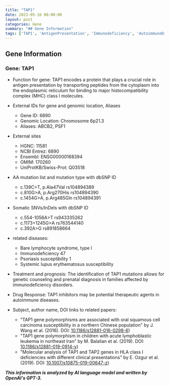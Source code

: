 ```yaml
---
title: "TAP1"
date: 2023-05-16 00:00:00
layout: post
categories: Gene
summary: "## Gene Information"
tags: ['TAP1', 'AntigenPresentation', 'Immunodeficiency', 'AutoimmuneDiseases', 'GeneticCounseling', 'PrenatalDiagnosis', 'SNVs', 'DrugResponse']
---
```


## Gene Information

### Gene: TAP1
- Function for gene: TAP1 encodes a protein that plays a crucial role in antigen presentation by transporting peptides from the cytoplasm into the endoplasmic reticulum for binding to major histocompatibility complex (MHC) class I molecules.

- External IDs for gene and genomic location, Aliases
    * Gene ID: 6890
    * Genomic Location: Chromosome 6p21.3
    * Aliases: ABCB2, PSF1


- External sites 
    * HGNC: 11581
    * NCBI Entrez: 6890
    * Ensembl: ENSG00000168394
    * OMIM: 170260
    * UniProtKB/Swiss-Prot: Q03518

- AA mutation list and mutation type with dbSNP ID
    * c.139C>T, p.Ala47Val rs104894389
    * c.810G>A, p.Arg270His rs104894390
    * c.1454G>A, p.Arg485Gln rs104894391

- Somatic SNVs/InDels with dbSNP ID
    * c.554-1056A>T rs943335262
    * c.1173+1245G>A rs763544140
    * c.392A>G rs891858664

- related diseases: 
    * Bare lymphocyte syndrome, type I
    * Immunodeficiency 47
    * Psoriasis susceptibility 1
    * Systemic lupus erythematosus susceptibility

- Treatment and prognosis: The identification of TAP1 mutations allows for genetic counseling and prenatal diagnosis in families affected by immunodeficiency disorders.

- Drug Response: TAP1 inhibitors may be potential therapeutic agents in autoimmune diseases.

- Subject, author name, DOI links to related papers:
    * "TAP1 gene polymorphisms are associated with oral squamous cell carcinoma susceptibility in a northern Chinese population" by J. Wang et al. (2016). DOI: [10.1186/s12881-016-0298-6](https://doi.org/10.1186/s12881-016-0298-6))
    * "TAP1 gene polymorphism in children with acute lymphoblastic leukemia in northeast Iran" by M. Balalian et al. (2019). DOI: [10.1186/s12881-019-0914-y](https://doi.org/10.1186/s12881-019-0914-y))
    * "Molecular analysis of TAP1 and TAP2 genes in HLA class I deficiencies with different clinical presentations" by E. Ozgur et al. (2019). DOI: [10.1007/s10875-019-00647-z](https://doi.org/10.1007/s10875-019-00647-z))

**_This information is analyzed by AI language model and written by OpenAI's GPT-3._**